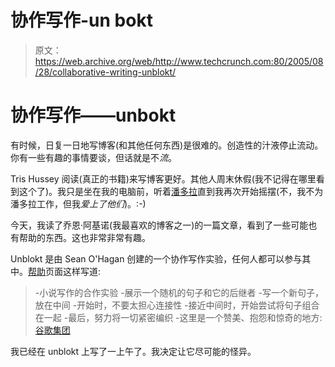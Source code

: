 # 协作写作-un bokt 

> 原文：<https://web.archive.org/web/http://www.techcrunch.com:80/2005/08/28/collaborative-writing-unblokt/>

# 协作写作——unbokt

有时候，日复一日地写博客(和其他任何东西)是很难的。创造性的汁液停止流动。你有一些有趣的事情要谈，但话就是不*流*。

Tris Hussey 阅读(真正的书籍)来写博客更好。其他人周末休假(我不记得在哪里看到这个了)。我只是坐在我的电脑前，听着[潘多拉](https://web.archive.org/web/20221001133758/http://www.pandora.com/)直到我再次开始摇摆(不，我不为潘多拉工作，但我*爱上了他们*)。:-)

今天，我读了乔恩·阿基诺(我最喜欢的博客之一)的一篇文章，看到了一些可能也有帮助的东西。这也非常非常有趣。

Unblokt 是由 Sean O'Hagan 创建的一个协作写作实验，任何人都可以参与其中。[帮助](https://web.archive.org/web/20221001133758/http://www.eigology.com/unblokt/help.html)页面这样写道:

> -小说写作的合作实验
> -展示一个随机的句子和它的后继者
> -写一个新句子，放在中间
> -开始时，不要太担心连接性
> -接近中间时，开始尝试将句子组合在一起
> -最后，努力将一切紧密编织
> -这里是一个赞美、抱怨和惊奇的地方:[谷歌集团](https://web.archive.org/web/20221001133758/http://groups.google.com/group/unblokt)

我已经在 unblokt 上写了一上午了。我决定让它尽可能的怪异。